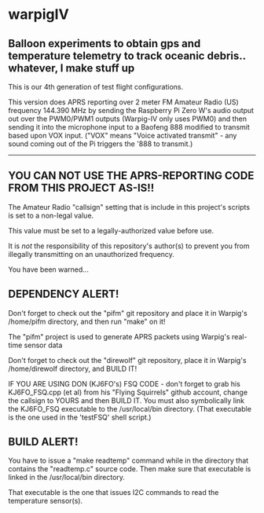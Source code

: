 # warpigIV
Balloon experiments to obtain gps and temperature telemetry to track oceanic debris..  whatever, I make stuff up
---------
This is our 4th generation of test flight configurations.

This version does APRS reporting over 2 meter FM Amateur Radio (US) frequency 144.390 MHz by sending the Raspberry Pi Zero W's audio output out over the PWM0/PWM1 outputs (Warpig-IV only uses PWM0) and then sending it into the microphone input to a Baofeng 888 modified to transmit based upon VOX input.  ("VOX" means "Voice activated transmit" - any sound coming out of the Pi triggers the '888 to transmit.)

---------
YOU CAN NOT USE THE APRS-REPORTING CODE FROM THIS PROJECT AS-IS!!
---------

The Amateur Radio "callsign" setting that is include in this project's scripts is set to a non-legal value.

This value must be set to a legally-authorized value before use.

It is *not* the responsibility of this repository's author(s) to prevent you from illegally transmitting on an unauthorized frequency.

You have been warned...


DEPENDENCY ALERT!
-----------------
Don't forget to check out the "pifm" git repository and place it in Warpig's /home/pifm directory, and then run "make" on it!

The "pifm" project is used to generate APRS packets using Warpig's real-time sensor data

Don't forget to check out the "direwolf" git repository, place it in Warpig's /home/direwolf directory, and BUILD IT!

IF YOU ARE USING DON (KJ6FO's) FSQ CODE - don't forget to grab his KJ6FO_FSQ.cpp (et al) from his "Flying Squirrels" github account, change the callsign to YOURS and then BUILD IT. You must also symbolically link the KJ6FO_FSQ executable to the /usr/local/bin directory.  (That executable is the one used in the 'testFSQ' shell script.)


BUILD ALERT!
------------
You have to issue a "make readtemp" command while in the directory that contains the "readtemp.c" source code. Then make sure that executable is linked in the /usr/local/bin directory.

That executable is the one that issues I2C commands to read the temperature sensor(s).
